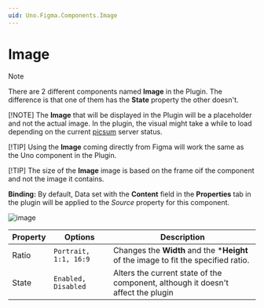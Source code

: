 ```yaml
---
uid: Uno.Figma.Components.Image
---
```


# Image

> [!NOTE]
> There are 2 different components named **Image** in the Plugin. The difference is that one of them has the **State** property the other doesn't.
>
> [!NOTE]
> The **Image** that will be displayed in the Plugin will be a placeholder and not the actual image. In the plugin, the visual might take a while to load depending on the current [picsum](https://picsum.photos/) server status.
>
> [!TIP]
> Using the **Image** coming directly from Figma will work the same as the Uno component in the Plugin.
>
> [!TIP]
> The size of the **Image** image is based on the frame oif the component and not the image it contains.

**Binding:** By default, Data set with the **Content** field in the **Properties** tab in the plugin will be applied to the *Source* property for this component.

![image](./images/image.png)

| Property | Options               | Description                                                  |
| -------- | --------------------- | ------------------------------------------------------------ |
| Ratio    | `Portrait, 1:1, 16:9` | Changes the **Width** and the ***Height** of the image to fit the specified ratio. |
| State    | `Enabled, Disabled`   | Alters the current state of the component, although it doesn't affect the plugin |
